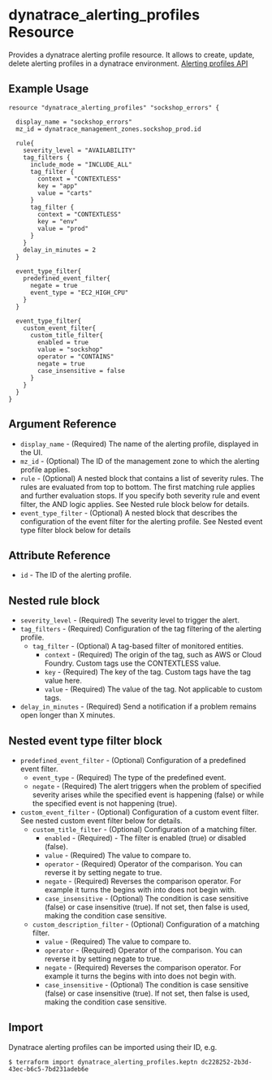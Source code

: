 # dynatrace_alerting_profiles Resource

Provides a dynatrace alerting profile resource. It allows to create, update, delete alerting profiles in a dynatrace environment. [Alerting profiles API]

## Example Usage

```hcl
resource "dynatrace_alerting_profiles" "sockshop_errors" {

  display_name = "sockshop_errors"
  mz_id = dynatrace_management_zones.sockshop_prod.id

  rule{
    severity_level = "AVAILABILITY"
    tag_filters {
      include_mode = "INCLUDE_ALL"
      tag_filter {
        context = "CONTEXTLESS"
        key = "app"
        value = "carts"
      }
      tag_filter {
        context = "CONTEXTLESS"
        key = "env"
        value = "prod"
      }
    }
    delay_in_minutes = 2
  }

  event_type_filter{
    predefined_event_filter{
      negate = true
      event_type = "EC2_HIGH_CPU"
    }
  }

  event_type_filter{
    custom_event_filter{
      custom_title_filter{
        enabled = true
        value = "sockshop"
        operator = "CONTAINS"
        negate = true
        case_insensitive = false
      }
    }
  }
}
```

## Argument Reference

* `display_name` - (Required) The name of the alerting profile, displayed in the UI.
* `mz_id` - (Optional) The ID of the management zone to which the alerting profile applies.
* `rule` - (Optional) A nested block that contains a list of severity rules. The rules are evaluated from top to bottom. The first matching rule applies and further evaluation stops. If you specify both severity rule and event filter, the AND logic applies. See Nested rule block below for details.
* `event_type_filter` - (Optional) A nested block that describes the configuration of the event filter for the alerting profile. See Nested event type filter block below for details

## Attribute Reference

* `id` - The ID of the alerting profile.

## Nested rule block

* `severity_level` - (Required) The severity level to trigger the alert.
* `tag_filters` - (Required) Configuration of the tag filtering of the alerting profile.
    * `tag_filter` - (Optional) A tag-based filter of monitored entities.
        * `context` - (Required) The origin of the tag, such as AWS or Cloud Foundry. Custom tags use the CONTEXTLESS value.
        * `key` - (Required) The key of the tag. Custom tags have the tag value here.
        * `value` - (Required) The value of the tag. Not applicable to custom tags.
* `delay_in_minutes` - (Required) Send a notification if a problem remains open longer than X minutes.

## Nested event type filter block

* `predefined_event_filter` - (Optional) Configuration of a predefined event filter.
    * `event_type` - (Required) The type of the predefined event.
    * `negate` - (Required) The alert triggers when the problem of specified severity arises while the specified event is happening (false) or while the specified event is not happening (true).
* `custom_event_filter` - (Optional) Configuration of a custom event filter. See nested custom event filter below for details.
    * `custom_title_filter` - (Optional) Configuration of a matching filter.
        * `enabled` - (Required) - The filter is enabled (true) or disabled (false).
        * `value` - (Required) The value to compare to.
        * `operator` - (Required) Operator of the comparison. You can reverse it by setting negate to true.
        * `negate` - (Required) Reverses the comparison operator. For example it turns the begins with into does not begin with.
        * `case_insensitive` - (Optional) The condition is case sensitive (false) or case insensitive (true). If not set, then false is used, making the condition case sensitive.
    * `custom_description_filter` - (Optional) Configuration of a matching filter.
        * `value` - (Required) The value to compare to.
        * `operator` - (Required) Operator of the comparison. You can reverse it by setting negate to true.
        * `negate` - (Required) Reverses the comparison operator. For example it turns the begins with into does not begin with.
        * `case_insensitive` - (Optional) The condition is case sensitive (false) or case insensitive (true). If not set, then false is used, making the condition case sensitive.

## Import

Dynatrace alerting profiles can be imported using their ID, e.g.

```hcl
$ terraform import dynatrace_alerting_profiles.keptn dc228252-2b3d-43ec-b6c5-7bd231adeb6e
```

[Alerting profiles API]: (https://www.dynatrace.com/support/help/dynatrace-api/configuration-api/alerting-profiles-api/post-profile/)
